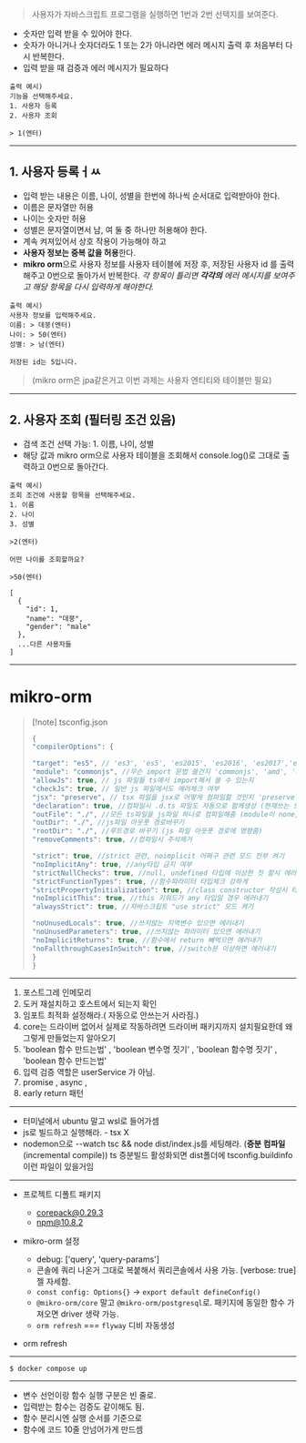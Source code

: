 > 사용자가 자바스크립트 프로그램을 실행하면 1번과 2번 선택지를 보여준다.

- 숫자만 입력 받을 수 있어야 한다.
- 숫자가 아니거나 숫자더라도 1 또는 2가 아니라면 에러 메시지 출력 후 처음부터 다시 반복한다.
- 입력 받을 때 검증과 에러 메시지가 필요하다

```shell
출력 예시)
기능을 선택해주세요.
1. 사용자 등록
2. 사용자 조회

> 1(엔터)
```

---

## 1. 사용자 등록ㅓㅆ
- 입력 받는 내용은 이름, 나이, 성별을 한번에 하나씩 순서대로 입력받아야 한다.
- 이름은 문자열만 허용
- 나이는 숫자만 허용
- 성별은 문자열이면서 남, 여 둘 중 하나만 허용해야 한다.
- 계속 켜져있어서 상호 작용이 가능해야 하고
- **사용자 정보는 중복 값을 허용**한다.
- **mikro orm**으로 사용자 정보를 사용자 테이블에 저장 후, 저장된 사용자 id 를 출력해주고 0번으로 돌아가서 반복한다.
  _각 항목이 틀리면 **각각의** 에러 메시지를 보여주고 해당 항목을 다시 입력하게 해야한다._

```shell
출력 예시)
사용자 정보를 입력해주세요.
이름: > 데붕(엔터)
나이: > 50(엔터)
성별: > 남(엔터)

저장된 id는 5입니다.
```
> (mikro orm은 jpa같은거고 이번 과제는 사용자 엔티티와 테이블만 필요)

---


## 2. 사용자 조회 **(필터링 조건 있음)**
- 검색 조건 선택 가능: 1. 이름, 나이, 성별
- 해당 값과 mikro orm으로 사용자 테이블을 조회해서 console.log()로 그대로 출력하고 0번으로 돌아간다.

```shell
출력 예시)
조회 조건에 사용할 항목을 선택해주세요.
1. 이름
2. 나이
3. 성별

>2(엔터)

어떤 나이를 조회할까요?

>50(엔터)

[
  {
    "id": 1,
    "name": "데붕",
    "gender": "male"
  },
  ...다른 사용자들
]
```


---
# mikro-orm



>[!note] tsconfig.json
>```js
>{
>"compilerOptions": {
>
>"target": "es5", // 'es3', 'es5', 'es2015', 'es2016', 'es2017','es2018', 'esnext' 가능
>"module": "commonjs", //무슨 import 문법 쓸건지 'commonjs', 'amd', 'es2015', 'esnext'
>"allowJs": true, // js 파일들 ts에서 import해서 쓸 수 있는지
>"checkJs": true, // 일반 js 파일에서도 에러체크 여부
>"jsx": "preserve", // tsx 파일을 jsx로 어떻게 컴파일할 것인지 'preserve', 'react-native', 'react'
>"declaration": true, //컴파일시 .d.ts 파일도 자동으로 함께생성 (현재쓰는 모든 타입이 정의된 파일)
>"outFile": "./", //모든 ts파일을 js파일 하나로 컴파일해줌 (module이 none, amd, system일 때만 가능)
>"outDir": "./", //js파일 아웃풋 경로바꾸기
>"rootDir": "./", //루트경로 바꾸기 (js 파일 아웃풋 경로에 영향줌)
>"removeComments": true, //컴파일시 주석제거
>
>"strict": true, //strict 관련, noimplicit 어쩌구 관련 모드 전부 켜기
>"noImplicitAny": true, //any타입 금지 여부
>"strictNullChecks": true, //null, undefined 타입에 이상한 짓 할시 에러내기
>"strictFunctionTypes": true, //함수파라미터 타입체크 강하게
>"strictPropertyInitialization": true, //class constructor 작성시 타입체크 강하게
>"noImplicitThis": true, //this 키워드가 any 타입일 경우 에러내기
>"alwaysStrict": true, //자바스크립트 "use strict" 모드 켜기
>
>"noUnusedLocals": true, //쓰지않는 지역변수 있으면 에러내기
>"noUnusedParameters": true, //쓰지않는 파라미터 있으면 에러내기
>"noImplicitReturns": true, //함수에서 return 빼먹으면 에러내기
>"noFallthroughCasesInSwitch": true, //switch문 이상하면 에러내기
>}
>}
>```


---



1. 포스트그레 인메모리
2. 도커 재설치하고 호스트에서 되는지 확인
3. 임포트 최적화 설정해라.( 자동으로 안쓰는거 사라짐.)
4. core는 드라이버  없어서 실제로 작동하려면 드라이버 패키지까지 설치필요한데 왜 그렇게 만들었는지 알아오기
5. 'boolean 함수 만드는법' , 'boolean 변수명 짓기' , 'boolean 함수명 짓기' , 'boolean 함수 만드는법'
6. 입력 검증 역할은 userService 가 아님.
7. promise , async , 
8. early return 패턴

---

- 터미널에서 ubuntu 말고 wsl로 들어가셈
- js로 빌드하고 실행해라. - tsx X 
- nodemon으로 --watch tsc && node dist/index.js를 세팅해라. (**증분 컴파일** (incremental compile)) ts 증분빌드 활성화되면
  dist폴더에 tsconfig.buildinfo 이런 파일이 있을거임





---
- 프로젝트 디폴트 패키지
  - corepack@0.29.3
  - npm@10.8.2

- mikro-orm 설정
  - debug: ['query', 'query-params'] 
  - 콘솔에 쿼리 나온거 그대로 복붙해서 쿼리콘솔에서 사용 가능. [verbose: true] 젤 자세함.
  - `const config: Options{}`  -> `export default defineConfig()`
  - `@mikro-orm/core` 말고 `@mikro-orm/postgresql`로. 패키지에 동일한 함수 가져오면 driver 생략 가능.
  - `orm refresh` === `flyway` 디비 자동생성

- orm refresh


---
`$ docker compose up`



---
- 변수 선언이랑 함수 실행 구분은 빈 줄로.
- 입력받는 함수는 검증도 같이해도 됨.
- 함수 분리시엔 실행 순서를 기준으로 
- 함수에 코드 10줄 안넘어가게 만드셈















